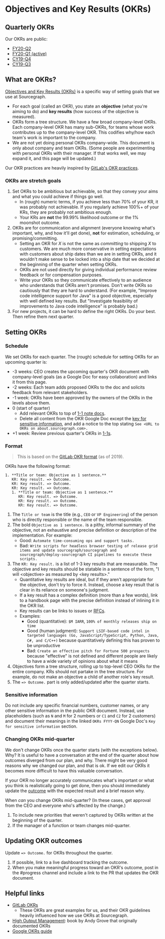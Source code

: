 # Objectives and Key Results (OKRs)

## Quarterly OKRs

Our OKRs are public:

- [FY20-Q2](2020_q2.md)
- [FY20-Q1 (active)](2020_q1.md)
- [CY19-Q4](2019_q4.md)
- [CY19-Q3](2019_q3.md)

## What are OKRs?

[Objectives and Key Results (OKRs)](https://en.wikipedia.org/wiki/OKR) is a specific way of setting goals that we use at Sourcegraph.

- For each goal (called an OKR), you state an **objective** (what you're aiming to do) and **key results** (how success of the objective is measured).
- OKRs form a tree structure. We have a few broad company-level OKRs. Each company-level OKR has many sub-OKRs, for teams whose work contributes up to the company-level OKR. This codifies why/how each team's work is important to the company.
- We are not yet doing personal OKRs company-wide. This document is only about company and team OKRs. (Some people are experimenting with personal OKRs with their manager. If that works well, we may expand it, and this page will be updated.)

Our OKR practices are heavily inspired by [GitLab's OKR practices](https://about.gitlab.com/company/okrs/).

### OKRs are stretch goals

1. Set OKRs to be ambitious but achievable, so that they convey your aims and what you could achieve if things go well.
   - In (rough) numeric terms, if you achieve less than 70% of your KR, it was probably not achievable. If you regularly achieve 100%+ of your KRs, they are probably not ambitious enough.
   - Your KRs are **not** the 99.99% likelihood outcome or the 1% moonshot outcome.
1. OKRs are for communication and alignment (everyone knowing what's important, why, and how it'll get done), **not** for estimation, scheduling, or promising/committing.
   - Setting an OKR for _X_ is not the same as _committing_ to shipping _X_ to customers. We are much more conservative in setting expectations with customers about ship dates than we are in setting OKRs, and it wouldn't make sense to be locked into a ship date that we decided at the beginning of the quarter when setting OKRs.
   - OKRs are not used directly for giving individual performance review feedback or for compensation purposes.
   - Write your OKRs so they communicate effectively to an audience who understands that OKRs aren't promises. Don't write OKRs so cautiously that they are hard to understand. (For example, "Improve code intelligence support for Java" is a good objective, especially with well defined key results. But "Investigate feasibility of improvements to Java code intelligence" is probably bad.)
1. For new projects, it can be hard to define the right OKRs. Do your best. Then refine them next quarter.

## Setting OKRs

### Schedule

We set OKRs for each quarter. The (rough) schedule for setting OKRs for an upcoming quarter is:

- -3 weeks: CEO creates the upcoming quarter's OKR document with company-level goals (as a Google Doc for easy collaboration) and links it from this page.
- -2 weeks: Each team adds proposed OKRs to the doc and solicits feedback from relevant stakeholders.
- -1 week: OKRs have been approved by the owners of the OKRs in the levels above them.
- 0 (start of quarter)
  - Add relevant OKRs to top of [1-1 note docs](../../handbook/leadership/1-1.md#okrs-in-notes-doc).
  - Delete all content from the OKR Google Doc except the [key for sensitive information](#sensitive-information), and add a notice to the top stating `See <URL to OKRs on about.sourcegraph.com>.`
- +1 week: Review previous quarter's OKRs in [1-1s](../../handbook/leadership/1-1.md).

### Format

> This is based on the [GitLab OKR format](https://about.gitlab.com/company/okrs/#format) (as of 2019).

OKRs have the following format:

```
1. **Title or team: Objective as 1 sentence.**
   KR: Key result. => Outcome.
   KR: Key result. => Outcome.
   KR: Key result. => Outcome.
   1. **Title or team: Objective as 1 sentence.**
      KR: Key result. => Outcome.
      KR: Key result. => Outcome.
      KR: Key result. => Outcome.
```

1. The `Title or team` is the title (e.g., `CEO` or `VP Engineering`) of the person who is directly responsible or the name of the team responsible.
1. The bold `Objective as 1 sentence.` is a pithy, informal summary of the objective, not an exhaustive and precise definition or description of the implementation. For example:
   - Good: `Automate time-consuming ops and support tasks.`
   - Bad: `Write scripts for headless browser testing of release grid items and update sourcegraph/sourcegraph and sourcegraph/deploy-sourcegraph CI pipelines to execute these scripts.`
1. The `KR: Key result.` is a list of 1-3 key results that are measurable. The objective and key results should be statable in a sentence of the form, "I will \<objective\> as measured by \<key results\>."
   - Quantitative key results are ideal, but if they aren't appropriate for the objective, don't try to force it. Instead, choose a key result that is clear in its reliance on someone's judgment.
   - If a key result has a complex definition (more than a few words), link to a handbook page with the precise definition instead of inlining it in the OKR list.
   - Key results can be links to issues or [RFCs](../../handbook/communication/rfcs/index.md).
   - Examples:
     - Good (quantitative): `$M IARR`, `100% of monthly releases ship on time`
     - Good (human judgment): `Support LSIF-based code intel in targeted languages (Go, JavaScript/TypeScript, Python, Java, C#, and C/C++)` because quantitatively defining this has proven to be unproductive
     - Bad: `Create an effective pitch for Fortune 500 prospects` because "effective" is not defined and different people are likely to have a wide variety of opinions about what it means
1. Objectives form a tree structure, rolling up to top-level CEO OKRs for the entire company. KRs should not partake in the tree structure. For example, do not make an objective a child of another role's key result.
1. The `=> Outcome.` part is only added/updated after the quarter starts.

### Sensitive information

Do not include any specific financial numbers, customer names, or any other sensitive information in the public OKR document. Instead, use placeholders (such as `N` and `M` for 2 numbers or `C1` and `C2` for 2 customers) and document their meanings in the linked `OKRs FYYY-QN` Google Doc's `Key for sensitive information` section.

### Changing OKRs mid-quarter

We don't change OKRs once the quarter starts (with the exceptions below). Why? It is useful to have a conversation at the end of the quarter about how outcomes diverged from our plan, and why. There might be very good reasons why we changed our plan, and that is ok. If we edit our OKRs it becomes more difficult to have this valuable conversation.

If your OKR no longer accurately communicates what's important or what you think is realistically going to get done, then you should immediately update the [outcome](#updating-okr-outcomes) with the expected result and a brief reason why.

When *can* you change OKRs mid-quarter? (In these cases, get approval from the CEO and everyone who's affected by the change.)

1. To include new priorities that weren't captured by OKRs written at the beginning of the quarter. 
1. If the manager of a function or team changes mid-quarter.

## Updating OKR outcomes

Update `=> Outcome.` for OKRs throughout the quarter.

1. If possible, link to a live dashboard tracking the outcome.
1. When you make meaningful progress toward an OKR's outcome, post in the #progress channel and include a link to the PR that updates the OKR document.

## Helpful links

- [GitLab OKRs](https://about.gitlab.com/company/okrs/)
  - These OKRs are great examples for us, and their OKR guidelines heavily influenced how we use OKRs at Sourcegraph.
- [High Output Management](https://www.amazon.com/High-Output-Management-Andrew-Grove/dp/0679762884): book by Andy Grove that originally documented OKRs
- [Google OKRs guide](https://rework.withgoogle.com/guides/set-goals-with-okrs/steps/introduction/)
